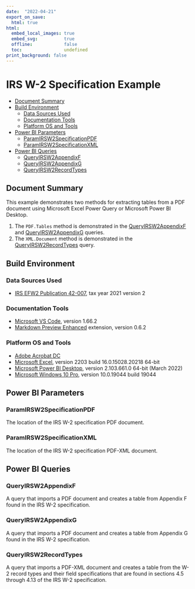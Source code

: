 ```yaml
---
date:  "2022-04-21"
export_on_save:
  html: true
html:
  embed_local_images: true
  embed_svg:          true
  offline:            false
  toc:                undefined
print_background: false
---
```


# IRS W-2 Specification Example

<!-- @import "[TOC]" {cmd="toc" depthFrom=2 depthTo=6 orderedList=false} -->

<!-- code_chunk_output -->

- [Document Summary](#document-summary)
- [Build Environment](#build-environment)
  - [Data Sources Used](#data-sources-used)
  - [Documentation Tools](#documentation-tools)
  - [Platform OS and Tools](#platform-os-and-tools)
- [Power BI Parameters](#power-bi-parameters)
  - [ParamIRSW2SpecificationPDF](#paramirsw2specificationpdf)
  - [ParamIRSW2SpecificationXML](#paramirsw2specificationxml)
- [Power BI Queries](#power-bi-queries)
  - [QueryIRSW2AppendixF](#queryirsw2appendixf)
  - [QueryIRSW2AppendixG](#queryirsw2appendixg)
  - [QueryIRSW2RecordTypes](#queryirsw2recordtypes)

<!-- /code_chunk_output -->

## Document Summary

This example demonstrates two methods for extracting tables from a PDF document using Microsoft Excel Power Query or Microsoft Power BI Desktop.

1. The `PDF.Tables` method is demonstrated in the [QueryIRSW2AppendixF](#queryirsw2appendixf) and [QueryIRSW2AppendixG](#queryirsw2appendixg) queries.
1. The `XML.Document` method is demonstrated in the [QueryIRSW2RecordTypes](#queryirsw2recordtypes) query.

## Build Environment

### Data Sources Used

* [IRS EFW2 Publication 42-007](https://www.socialsecurity.gov/employer/efw/21efw2.pdf), tax year 2021 version 2

### Documentation Tools

* [Microsoft VS Code](https://code.visualstudio.com/), version 1.66.2
* [Markdown Preview Enhanced](https://marketplace.visualstudio.com/items?itemName=shd101wyy.markdown-preview-enhanced) extension, version 0.6.2

### Platform OS and Tools

* [Adobe Acrobat DC](https://www.adobe.com/acrobat.html)
* [Microsoft Excel](https://www.microsoft.com/en-us/microsoft-365/excel), version 2203 build 16.0.15028.20218 64-bit
* [Microsoft Power BI Desktop](https://powerbi.microsoft.com/en-us/desktop/), version 2.103.661.0 64-bit (March 2022)
* [Microsoft Windows 10 Pro](https://www.microsoft.com/en-us/windowsforbusiness/windows-10-pro), version 10.0.19044 build 19044

## Power BI Parameters

### ParamIRSW2SpecificationPDF

The location of the IRS W-2 specification PDF document.

### ParamIRSW2SpecificationXML

The location of the IRS W-2 specification PDF-XML document.

## Power BI Queries

### QueryIRSW2AppendixF

A query that imports a PDF document and creates a table from Appendix F found in the IRS W-2 specification.

### QueryIRSW2AppendixG

A query that imports a PDF document and creates a table from Appendix G found in the IRS W-2 specification.

### QueryIRSW2RecordTypes

A query that imports a PDF-XML document and creates a table from the W-2 record types and their field specifications that are found in sections 4.5 through 4.13 of the IRS W-2 specification.
